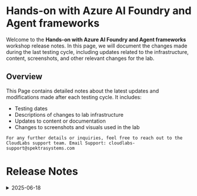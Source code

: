 # Hands-on with Azure AI Foundry and Agent frameworks

Welcome to the **Hands-on with Azure AI Foundry and Agent frameworks** workshop release notes. In this page, we will document the changes made during the last testing cycle, including updates related to the infrastructure, content, screenshots, and other relevant changes for the lab.

## Overview

This Page contains detailed notes about the latest updates and modifications made after each testing cycle. It includes:

- Testing dates
- Descriptions of changes to lab infrastructure
- Updates to content or documentation
- Changes to screenshots and visuals used in the lab

`For any further details or inquiries, feel free to reach out to the CloudLabs support team. Email Support: cloudlabs-support@spektrasystems.com`

# Release Notes

<details>
  <summary>2025-06-18</summary>

### Release Date: 2025-06-18

- **Change**: Downgraded Python packages due to compatibility issues with the latest versions.
- **Testing Date**: 2025-06-18

## Infrastructure Changes

- **azure-ai-projects Package**

   - **Issue:** Exercises 2 to 6 experienced connectivity problems with Azure AI Foundry.
   - **Cause:** The latest version of the `azure-ai-projects` package was not compatible with the current setup.
   - **Solution:** Downgraded the package to version **1.0.0b10** to restore functionality.

- **semantic-kernel[azure] Package**

   - **Issue:** Exercise 6 encountered errors related to this package.
   - **Cause:** The latest version of `semantic-kernel[azure]` was incompatible with the implementation.
   - **Solution:** Downgraded the package to version **1.28.0**, resolving the issue.

- Updated the Python code in the Jupyter Notebooks to resolve the issues that were occurring   

## Content Changes

- Updated lab guide steps with the latest UI present in the Azure portal.
- Getting started page has been updated as per the new UI changes in the CloudLabs. 
  
## Screenshot Updates

- Screenshots have been updated as per the new UI changes and updated instructions.
- Updated lab guide with more screenshots wherever required.
- Getting started page has been updated as per the new UI changes in the CloudLabs.

## Testing Notes

- **Testing Date**: 2025-06-18
- **Tested Features**: Inline validations, latest UI changes, functionality of the lab.
- **Issues Found**: The Latest Python Packages were incompatible with the Jupyter notebooks used in this lab. 
- **Resolved Issues**: Downgraded Python packages that were causing issues for the Jupyter notebooks used in this lab.
---
</details>
